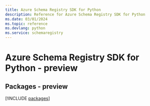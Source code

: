 ```yaml
---
title: Azure Schema Registry SDK for Python
description: Reference for Azure Schema Registry SDK for Python
ms.date: 03/01/2024
ms.topic: reference
ms.devlang: python
ms.service: schemaregistry
---
```

# Azure Schema Registry SDK for Python - preview
## Packages - preview
[!INCLUDE [packages](schema-registry-index.md)]